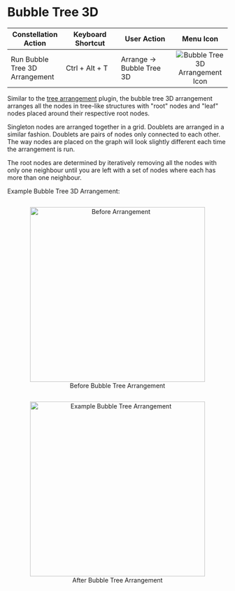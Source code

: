 # Bubble Tree 3D

<table class="table table-striped">
<colgroup>
<col style="width: 25%" />
<col style="width: 25%" />
<col style="width: 25%" />
<col style="width: 25%" />
</colgroup>
<thead>
<tr class="header">
<th>Constellation Action</th>
<th>Keyboard Shortcut</th>
<th>User Action</th>
<th style="text-align: center;">Menu Icon</th>
</tr>
</thead>
<tbody>
<tr class="odd">
<td>Run Bubble Tree 3D Arrangement</td>
<td>Ctrl + Alt + T</td>
<td>Arrange -&gt; Bubble Tree 3D</td>
<td style="text-align: center;"><img src="../ext/docs/CoreArrangementPlugins/resources/arrangeInTree3D.png" alt="Bubble Tree 3D Arrangement Icon" /></td>
</tr>
</tbody>
</table>

Similar to the [tree arrangement](tree-arrangement.md) plugin, the bubble tree 3D arrangement 
arranges all the nodes in tree-like structures with "root" nodes and "leaf" 
nodes placed around their respective root nodes.

Singleton nodes are arranged together in a
grid. Doublets are arranged in a similar fashion. Doublets are pairs of nodes 
only connected to each other. The way nodes are placed on the graph will look 
slightly different each time the arrangement is run.

The root nodes are determined by iteratively removing all the nodes with
only one neighbour until you are left with a set of nodes where each has
more than one neighbour.


Example Bubble Tree 3D Arrangement:

<div style="text-align: center">
    <figure style = "display: inline-block">
        <img height=400 src="../ext/docs/CoreArrangementPlugins/resources/beforeArrangement.png" alt="Before Arrangement" />
        <figcaption>Before Bubble Tree Arrangement</figcaption>
    </figure>
    <figure style = "display: inline-block">
        <img height=400 src="../ext/docs/CoreArrangementPlugins/resources/bubbleTreeArrangement.png" alt="Example Bubble Tree Arrangement" />
        <figcaption>After Bubble Tree Arrangement</figcaption>
    </figure>
</div>
